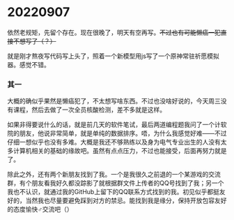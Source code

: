 # 20220907

依然老规矩，先留个存在。现在很晚了，明天有空再写。~~不过也有可能懒癌一犯直接不想写了（？）~~

就是刚才熬夜写代码写上头了，照着一个新模型用js写了一个原神常驻祈愿模拟器。感觉不错。

### 其一

大概的确似乎果然是懒癌犯了，不太想写啥东西。不过也没啥好说的，今天周三没有课程，然后去做了一次全员核酸检测，差不多就是这样。

如果非得要说什么的话，就是前几天的软件笔试，最后两道编程题我问了一个计软院的朋友，他说非常简单，就是单纯的数据排序。唔，为什么我感觉好难——不过仔细一想似乎也没有多难。大概是我还不够熟练以及身为电气专业出生的人没有太多计算机相关的基础的缘故吧。虽然有点点压力，不过也能接受，后面再努力就是了。

除此之外，还有两个新朋友找到了我。一个是我很久之前退的一个某游戏的交流群，有个朋友看我好久都没踪影了就根据群文件上传者的QQ号找到了我；另一个我也不认识，就通过我的GitHub上留下的QQ联系方式找到的我。初见似乎都挺友好的，当然我也尽量要避免踩到对方的禁忌。能找到我是缘分，保持开放包容友好的态度愉快♂交流吧（）
